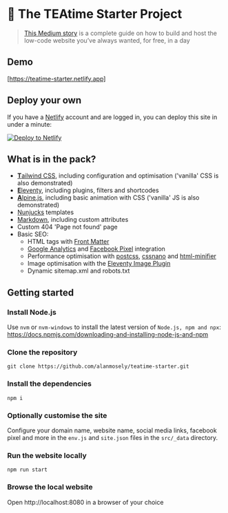 # 🍵 The TEAtime Starter Project

> [This Medium story](https://medium.com/@alan.mosely/build-and-host-the-low-code-website-you-always-wanted) is a complete guide on how to build and host the low-code website you’ve always wanted, for free, in a day

## Demo

[https://teatime-starter.netlify.app]

## Deploy your own

If you have a [Netlify](https://netlify.com) account and are logged in, you can deploy this site in under a minute:

<a href="https://app.netlify.com/start/deploy?repository=https://github.com/alanmosely/teatime-starter"><img src="https://www.netlify.com/img/deploy/button.svg" alt="Deploy to Netlify"></a>

## What is in the pack?

- [**T**ailwind CSS](https://tailwindcss.com), including configuration and optimisation ('vanilla' CSS is also demonstrated)
- [**E**leventy](https://www.11ty.dev), including plugins, filters and shortcodes
- [**A**lpine.js](https://alpinejs.dev), including basic animation with CSS ('vanilla' JS is also demonstrated)
- [Nunjucks](https://mozilla.github.io/nunjucks) templates
- [Markdown](https://www.markdownguide.org), including custom attributes
- Custom 404 'Page not found' page
- Basic SEO:
  - HTML tags with [Front Matter](https://www.11ty.dev/docs/data-frontmatter)
  - [Google Analytics](https://analytics.google.com) and [Facebook Pixel](https://www.facebook.com/business/learn/facebook-ads-pixel) integration
  - Performance optimisation with [postcss](https://postcss.org), [cssnano](https://cssnano.co) and [html-minifier](https://www.npmjs.com/package/html-minifier)
  - Image optimisation with the [Eleventy Image Plugin](https://www.11ty.dev/docs/plugins/image)
  - Dynamic sitemap.xml and robots.txt

## Getting started

### Install Node.js

Use `nvm` or `nvm-windows` to install the latest version of `Node.js, npm and npx`: https://docs.npmjs.com/downloading-and-installing-node-js-and-npm

### Clone the repository

```
git clone https://github.com/alanmosely/teatime-starter.git
```

### Install the dependencies

```
npm i
```

### Optionally customise the site

Configure your domain name, website name, social media links, facebook pixel and more in the `env.js` and `site.json` files in the `src/_data` directory.

### Run the website locally

```
npm run start
```

### Browse the local website

Open http://localhost:8080 in a browser of your choice
